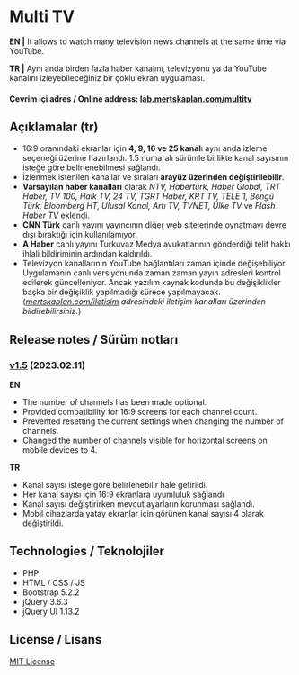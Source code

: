 
# Multi TV

**EN |** It allows to watch many television news channels at the same time via YouTube.

**TR |** Aynı anda birden fazla haber kanalını, televizyonu ya da YouTube kanalını izleyebileceğiniz bir çoklu ekran uygulaması.

#### Çevrim içi adres / Online address: [lab.mertskaplan.com/multitv](https://lab.mertskaplan.com/multitv "https://lab.mertskaplan.com/multitv")

## Açıklamalar (tr)
 - 16:9 oranındaki ekranlar için **4, 9, 16 ve 25 kanal**ı aynı anda izleme seçeneği üzerine hazırlandı. 1.5 numaralı sürümle birlikte kanal sayısının isteğe göre belirlenebilmesi sağlandı.
 - İzlenmek istenilen kanallar ve sıraları **arayüz üzerinden değiştirilebilir**.
 - **Varsayılan haber kanalları** olarak *NTV, Habertürk, Haber Global, TRT Haber, TV 100, Halk TV, 24 TV, TGRT Haber, KRT TV, TELE 1, Bengü Türk, Bloomberg HT, Ulusal Kanal, Artı TV, TVNET, Ülke TV* ve *Flash Haber TV* eklendi.
 - **CNN Türk** canlı yayını yayıncının diğer web sitelerinde oynatmayı devre dışı bıraktığı için kullanılamıyor.
 - **A Haber** canlı yayını Turkuvaz Medya avukatlarının gönderdiği telif hakkı ihlali bildiriminin ardından kaldırıldı.
 - Televizyon kanallarının YouTube bağlantıları zaman içinde değişebiliyor. Uygulamanın canlı versiyonunda zaman zaman yayın adresleri kontrol edilerek güncelleniyor. Ancak yazılım kaynak kodunda bu değişiklikler başka bir değişiklik yapılmadığı sürece yapılmayacak. (*[mertskaplan.com/iletisim](https://mertskaplan.com/iletisim) adresindeki iletişim kanalları üzerinden bildirebilirsiniz.*)

## Release notes / Sürüm notları
### [v1.5](https://github.com/mertskaplan/multitv/releases/tag/v1.5)  (2023.02.11)

**EN**
- The number of channels has been made optional.
- Provided compatibility for 16:9 screens for each channel count.
- Prevented resetting the current settings when changing the number of channels.
- Changed the number of channels visible for horizontal screens on mobile devices to 4.

**TR**
- Kanal sayısı isteğe göre belirlenebilir hale getirildi.
- Her kanal sayısı için 16:9 ekranlara uyumluluk sağlandı
- Kanal sayısı değiştirirken mevcut ayarların korunması sağlandı.
- Mobil cihazlarda yatay ekranlar için görünen kanal sayısı 4 olarak değiştirildi.

## Technologies / Teknolojiler

 - PHP
 - HTML / CSS / JS
 - Bootstrap 5.2.2
 - jQuery 3.6.3
 - jQuery UI 1.13.2

## License / Lisans
[MIT License](https://github.com/mertskaplan/multitv/blob/main/LICENSE)
